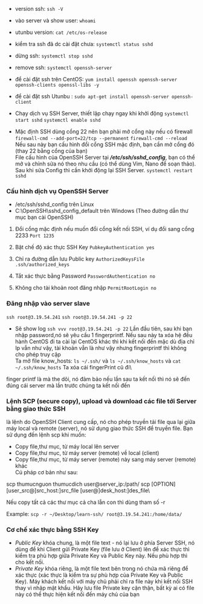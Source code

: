 - version ssh: `ssh -V`
- vào server và show user: `whoami`
- utunbu version: `cat /etc/os-release`
- kiểm tra ssh đã dc cài đặt chưa: `systemctl status sshd`
- dừng ssh: `systemctl stop sshd`
- remove ssh: `systemctl openssh-server`

- để cài đặt ssh trên CentOS: `yum install openssh openssh-server openssh-clients openssl-libs -y`
- để cài đặt ssh Utunbu : `sudo apt-get install openssh-server openssh-client`
- Chạy dịch vụ SSH Server, thiết lập chạy ngay khi khởi động
`systemctl start sshd`
`systemctl enable sshd`
- Mặc định SSH dùng cổng 22 nên bạn phải mở cổng này nếu có firewall
`firewall-cmd --add-port=22/tcp --permanent`
`firewall-cmd --reload`
Nếu sau này bạn cấu hình đổi cổng SSH mặc định, bạn cần mở cổng đó (thay 22 bằng cổng của bạn)\
File cấu hình của OpenSSH Server tại ***/etc/ssh/sshd_config***, bạn có thể mở và chỉnh sửa nó theo nhu cầu (có thể dùng Vim, Nano để soạn thảo). Sau khi sửa Config thì cần khởi động lại SSH Server.
`systemctl restart sshd`

### Cấu hình dịch vụ OpenSSH Server
- /etc/ssh/sshd_config trên Linux
- C:\OpenSSH\sshd_config_default trên Windows (Theo đường dẫn thư mục bạn cài OpenSSH)

1. Đổi cổng mặc định nếu muốn đổi cổng kết nối SSH, ví dụ đổi sang cổng 2233
`Port 1235`

2. Bật chế độ xác thực SSH Key
`PubkeyAuthentication yes`

3. Chỉ ra đường dẫn lưu Public key
`AuthorizedKeysFile .ssh/authorized_keys`

4. Tắt xác thực bằng Password
`PasswordAuthentication no`

5. Không cho tài khoản root đăng nhập
`PermitRootLogin no`

### Đăng nhập vào server slave
`ssh root@3.19.54.241`
`ssh root@3.19.54.241 -p 22`
- Sẽ show log  `ssh vvv root@3.19.54.241 -p 22`
Lần đầu tiên, sau khi bạn nhập password,nó sẽ yêu cầu 1 fingerprintf. Nếu sau này ta xóa hệ đều hành CentOS đi ta cài lại CentOS khác thì khi kết nối đến mặc dù địa chỉ Ip vẫn như vậy, tài khoản vẫn là như vậy nhưng fingerprintf thì không cho phép truy cập\
Ta mở file know_hosts: `ls ~/.ssh/` và `ls ~/.ssh/know_hosts` và `cat ~/.ssh/know_hosts`
Ta xóa cái fingerPrint cũ đi\

finger printf là mà the dõi, nó đảm bảo nếu lần sau ta kết nối thì nó sẽ đến đúng cái server mà lần trước chúng ta kết nối đến

### Lệnh SCP (secure copy), upload và download các file tới Server bằng giao thức SSH

 là lệnh do OpenSSH Client cung cấp, nó cho phép truyền tải file qua lại giữa máy local và remote (server), nó sử dụng giao thức SSH để truyền file. Bạn sử dụng đến lệnh scp khi muốn:

- Copy file,thư mục, từ máy local lên server
- Copy file,thư mục, từ máy server (remote) về local (client)
- Copy file,thư mục, từ máy server (remote) này sang máy server (remote) khác\
Cú pháp cơ bản như sau:

scp thumucnguon thumucdich
user@server_ip:/path/
scp [OPTION] [user_src@]src_host:]src_file [user@]desk_host:]des_file\

Nếu copy tất cả các thư mục cả cha lẫn con thì dùng tham số -r

Example:
 `scp -r ~/Desktop/learn-ssh/ root@3.19.54.241:/home/data/`

 ### Cơ chế xác thực bằng SSH Key
 - *Public Key* khóa chung, là một file text - nó lại lưu ở phía Server SSH, nó dùng để khi Client gửi Private Key (file lưu ở Client) lên để xác thực thì kiểm tra phù hợp giữa Private Key và Public Key này. Nếu phù hợp thì cho kết nối.
 - *Private Key* khóa riêng, là một file text bên trong nó chứa mã riêng để xác thực (xác thực là kiểm tra sự phù hợp của Private Key và Public Key). Máy khách kết nối với máy chủ phải chỉ ra file này khi kết nối SSH thay vì nhập mật khẩu. Hãy lưu file Private key cận thận, bất kỳ ai có file này có thể thực hiện kết nối đến máy chủ của bạn